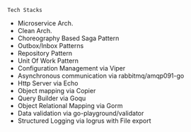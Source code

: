 	Tech Stacks 
  - Microservice Arch.
  - Clean Arch.
  - Choreography Based Saga Pattern
  - Outbox/Inbox Patterns
  - Repository Pattern
  - Unit Of Work Pattern
  - Configuration Management via Viper
  - Asynchronous communication via rabbitmq/amqp091-go
  - Http Server via Echo
  - Object mapping via Copier
  - Query Builder via Goqu
  - Object Relational Mapping via Gorm
  - Data validation via go-playground/validator
  - Structured Logging via logrus with File export
    
